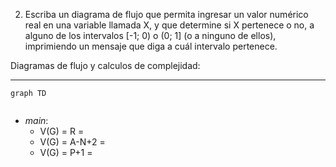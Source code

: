 2) Escriba un diagrama de flujo que permita ingresar un valor numérico real en una variable llamada
X, y que determine si X pertenece o no, a alguno de los intervalos [-1; 0) o (0; 1] (o a ninguno de
ellos), imprimiendo un mensaje que diga a cuál intervalo pertenece.

Diagramas de flujo y calculos de complejidad:

***

```mermaid
graph TD
  
```
* *main*:
    * V(G) = R = 
    * V(G) = A-N+2 = 
    * V(G) = P+1 = 
